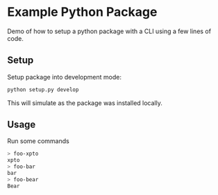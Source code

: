 # Example Python Package
Demo of how to setup a python package with a CLI using a few lines of code.

## Setup
Setup package into development mode:

```bash
python setup.py develop
```

This will simulate as the package was installed locally.

## Usage
Run some commands

```bash
> foo-xpto
xpto
> foo-bar
bar
> foo-bear
Bear
```

